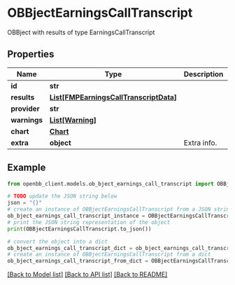 # OBBjectEarningsCallTranscript

OBBject with results of type EarningsCallTranscript

## Properties

Name | Type | Description | Notes
------------ | ------------- | ------------- | -------------
**id** | **str** |  | [optional] 
**results** | [**List[FMPEarningsCallTranscriptData]**](FMPEarningsCallTranscriptData.md) |  | [optional] 
**provider** | **str** |  | [optional] 
**warnings** | [**List[Warning]**](Warning.md) |  | [optional] 
**chart** | [**Chart**](Chart.md) |  | [optional] 
**extra** | **object** | Extra info. | [optional] 

## Example

```python
from openbb_client.models.ob_bject_earnings_call_transcript import OBBjectEarningsCallTranscript

# TODO update the JSON string below
json = "{}"
# create an instance of OBBjectEarningsCallTranscript from a JSON string
ob_bject_earnings_call_transcript_instance = OBBjectEarningsCallTranscript.from_json(json)
# print the JSON string representation of the object
print(OBBjectEarningsCallTranscript.to_json())

# convert the object into a dict
ob_bject_earnings_call_transcript_dict = ob_bject_earnings_call_transcript_instance.to_dict()
# create an instance of OBBjectEarningsCallTranscript from a dict
ob_bject_earnings_call_transcript_from_dict = OBBjectEarningsCallTranscript.from_dict(ob_bject_earnings_call_transcript_dict)
```
[[Back to Model list]](../README.md#documentation-for-models) [[Back to API list]](../README.md#documentation-for-api-endpoints) [[Back to README]](../README.md)


